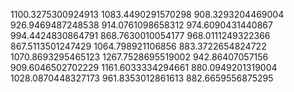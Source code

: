1100.3275300924913
1083.4490291570298
908.3293204469004
926.9469487248538
914.0761098658312
974.6090431440867
994.4424830864791
868.7630010054177
968.0111249322366
867.5113501247429
1064.798921106856
883.3722654824722
1070.8693295465123
1267.7528695519002
942.86407057156
909.6046502702229
1161.6033334294661
880.0949201319004
1028.0870448327173
961.8353012861613
882.6659556875295